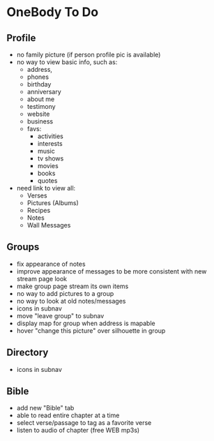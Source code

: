 OneBody To Do
=============

Profile
-------

* no family picture (if person profile pic is available)
* no way to view basic info, such as:
  * address,
  * phones
  * birthday
  * anniversary
  * about me
  * testimony
  * website
  * business
  * favs:
    * activities
    * interests
    * music
    * tv shows
    * movies
    * books
    * quotes
* need link to view all:
  * Verses
  * Pictures (Albums)
  * Recipes
  * Notes
  * Wall Messages

Groups
------

* fix appearance of notes
* improve appearance of messages to be more consistent with new stream page look
* make group page stream its own items
* no way to add pictures to a group
* no way to look at old notes/messages
* icons in subnav
* move "leave group" to subnav
* display map for group when address is mapable
* hover "change this picture" over silhouette in group

Directory
---------

* icons in subnav

Bible
-----

* add new "Bible" tab
* able to read entire chapter at a time
* select verse/passage to tag as a favorite verse
* listen to audio of chapter (free WEB mp3s)
